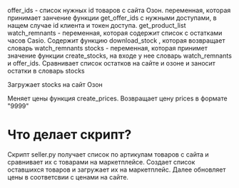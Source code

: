 offer_ids - список  нужных id товаров с сайта Озон. переменная, которая принимает занчение функции get_offer_ids с нужными доступами, в нащем случае id клиента и токен доступа. 
get_product_list
watch_remnants - переменная, которая содержит список с остатками часов Casio. Содержит функцию download_stock , которая возвращает словарь watch_remnants
stocks - переменная, которая принимет значение функции create_stocks, на входе у нее словарь watch_remnants и offer_ids. 
Сравнивает список остатков на сайте и озоне и заносит остатки в словарь stocks

Загружает stocks на сайт Озон

Меняет цены функция create_prices. Возвращает цену prices в формате "9999"

Что делает скрипт?
=
Скрипт seller.py получает список по артикулам товаров с сайта и сравнивает их с товарами на маркетплейсе. 
Создает список оставшихся товаров и загружает их на маркетплейс. Далее обновляет цены в соответсвии с ценами на сайте.
